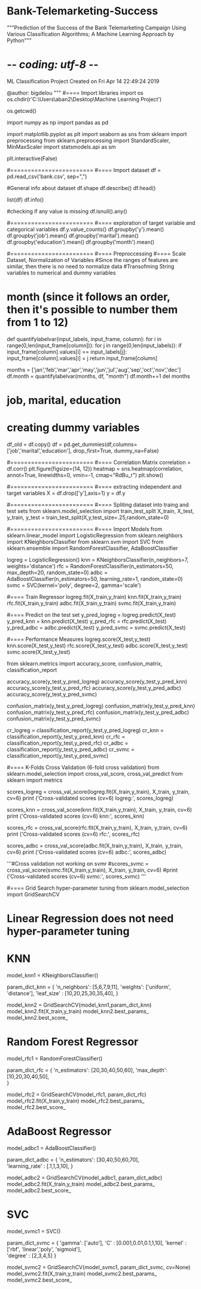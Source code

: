 # Bank-Telemarketing-Success
"""Prediction of the Success of the Bank Telemarketing Campaign Using Various Classification Algorithms;  A Machine Learning Approach by Python"""

# -*- coding: utf-8 -*-

ML Classification Project
Created on Fri Apr 14 22:49:24 2019

@author: bigdelou
"""
#==== Import libraries
import os
os.chdir(r'C:\Users\aban2\Desktop\Machine Learning Project')

os.getcwd()

import numpy as np
import pandas as pd

import matplotlib.pyplot as plt
import seaborn as sns
from sklearn import preprocessing
from sklearn.preprocessing import StandardScaler, MinMaxScaler
import statsmodels.api as sm

plt.interactive(False)

#========================
#==== Import dataset
df = pd.read_csv('bank.csv', sep=",")

#General info about dataset
df.shape
df.describe()
df.head()

list(df)
df.info()

#checking if any value is missing
df.isnull().any()

#========================
#==== exploration of target variable and categorical variables
df.y.value_counts()
df.groupby('y').mean()
df.groupby('job').mean()
df.groupby('marital').mean()
df.groupby('education').mean()
df.groupby('month').mean()

#========================
#==== Preproccessing 
#==== Scale Dataset,  Normalization of Variables
#Since the ranges of features are similar, then there is no need to normalize data
#Transofming String variables to numerical and dummy variables
# month (since it follows an order, then it's possible to number them from 1 to 12)
def quantifylabelvar(input_labels, input_frame, column):
    for i in range(0,len(input_frame[column])):
        for j in range(0,len(input_labels)):
            if input_frame[column].values[i] == input_labels[j]:
                input_frame[column].values[i] = j
    return input_frame[column]

months = ['jan','feb','mar','apr','may','jun','jul','aug','sep','oct','nov','dec']  
df.month = quantifylabelvar(months, df, "month")
df.month+=1
del months

# job, marital, education 
# creating dummy variables
df_old = df.copy()
df = pd.get_dummies(df,columns=['job','marital','education'], drop_first=True, dummy_na=False)


#========================
#==== Correlation Matrix
correlation = df.corr()
plt.figure(figsize=(14, 12))
heatmap = sns.heatmap(correlation, annot=True, linewidths=0, vmin=-1, cmap="RdBu_r")
plt.show()

#========================
#==== extracting independent and target variables
X = df.drop(['y'],axis=1)
y = df.y

#========================
#==== Spliting dataset into traing  and test sets
from sklearn.model_selection import train_test_split
X_train, X_test, y_train, y_test = train_test_split(X,y,test_size=.25,random_state=0) 

#========================
#==== Import Models
from sklearn.linear_model import LogisticRegression
from sklearn.neighbors  import KNeighborsClassifier 
from sklearn.svm  import SVC
from sklearn.ensemble  import RandomForestClassifier, AdaBoostClassifier

logreg = LogisticRegression() 
knn = KNeighborsClassifier(n_neighbors=7, weights='distance') 
rfc = RandomForestClassifier(n_estimators=50, max_depth=20, random_state=0) 
adbc = AdaBoostClassifier(n_estimators=50, learning_rate=1, random_state=0) 
svmc = SVC(kernel='poly', degree=2, gamma='scale') 

#==== Train Regressor
logreg.fit(X_train,y_train)
knn.fit(X_train,y_train)
rfc.fit(X_train,y_train)
adbc.fit(X_train,y_train)
svmc.fit(X_train,y_train)

#==== Predict on the test set
y_pred_logreg = logreg.predict(X_test)
y_pred_knn = knn.predict(X_test)
y_pred_rfc = rfc.predict(X_test)
y_pred_adbc = adbc.predict(X_test)
y_pred_svmc = svmc.predict(X_test)

#==== Performance Measures
logreg.score(X_test,y_test)
knn.score(X_test,y_test)
rfc.score(X_test,y_test)
adbc.score(X_test,y_test)
svmc.score(X_test,y_test)

from sklearn.metrics import accuracy_score, confusion_matrix, classification_report

accuracy_score(y_test,y_pred_logreg)
accuracy_score(y_test,y_pred_knn)
accuracy_score(y_test,y_pred_rfc)
accuracy_score(y_test,y_pred_adbc)
accuracy_score(y_test,y_pred_svmc)


confusion_matrix(y_test,y_pred_logreg)
confusion_matrix(y_test,y_pred_knn)
confusion_matrix(y_test,y_pred_rfc)
confusion_matrix(y_test,y_pred_adbc)
confusion_matrix(y_test,y_pred_svmc)

cr_logreg = classification_report(y_test,y_pred_logreg)
cr_knn = classification_report(y_test,y_pred_knn)
cr_rfc = classification_report(y_test,y_pred_rfc)
cr_adbc = classification_report(y_test,y_pred_adbc)
cr_svmc = classification_report(y_test,y_pred_svmc)


#==== K-Folds Cross Validation (6-fold cross validation)
from sklearn.model_selection import cross_val_score, cross_val_predict
from sklearn import metrics

scores_logreg = cross_val_score(logreg.fit(X_train,y_train), X_train, y_train, cv=6)
print ('Cross-validated scores (cv=6) logreg:', scores_logreg)

scores_knn = cross_val_score(knn.fit(X_train,y_train), X_train, y_train, cv=6)
print ('Cross-validated scores (cv=6) knn:', scores_knn)

scores_rfc = cross_val_score(rfc.fit(X_train,y_train), X_train, y_train, cv=6)
print ('Cross-validated scores (cv=6) rfc:', scores_rfc)

scores_adbc = cross_val_score(adbc.fit(X_train,y_train), X_train, y_train, cv=6)
print ('Cross-validated scores (cv=6) adbc:', scores_adbc)

'''#Cross validation not working on svmr
#scores_svmc = cross_val_score(svmc.fit(X_train,y_train), X_train, y_train, cv=6)
#print ('Cross-validated scores (cv=6) svmc:', scores_svmc)
''' 

#==== Grid Search hyper-parameter tuning 
from sklearn.model_selection import GridSearchCV
# Linear Regression does not need hyper-parameter tuning
# KNN
model_knn1 = KNeighborsClassifier() 

param_dict_knn = {
        'n_neighbors': [5,6,7,9,11], 
        'weights': ['uniform', 'distance'], 
        'leaf_size' : [10,20,25,30,35,40],
        }

model_knn2 = GridSearchCV(model_knn1,param_dict_knn)
model_knn2.fit(X_train,y_train)
model_knn2.best_params_
model_knn2.best_score_

# Random Forest Regressor
model_rfc1 = RandomForestClassifier() 

param_dict_rfc = {
        'n_estimators': [20,30,40,50,60], 
        'max_depth': [10,20,30,40,50],         
        }

model_rfc2 = GridSearchCV(model_rfc1, param_dict_rfc)
model_rfc2.fit(X_train,y_train)
model_rfc2.best_params_
model_rfc2.best_score_

# AdaBoost Regressor
model_adbc1 = AdaBoostClassifier()

param_dict_adbc = {
        'n_estimators': [30,40,50,60,70],        
        'learning_rate' : [.1,1,3,10],
        }

model_adbc2 = GridSearchCV(model_adbc1, param_dict_adbc)
model_adbc2.fit(X_train,y_train)
model_adbc2.best_params_
model_adbc2.best_score_

# SVC
model_svmc1 = SVC()

param_dict_svmc = {
        'gamma': ['auto'],
        'C' : [0.001,0.01,0.1,1,10],
        'kernel' : ['rbf', 'linear','poly', 'sigmoid'],        
        'degree' : [2,3,4,5]
        }

model_svmc2 = GridSearchCV(model_svmc1, param_dict_svmc, cv=None)
model_svmc2.fit(X_train,y_train)
model_svmc2.best_params_
model_svmc2.best_score_





